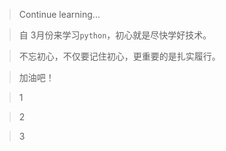 > Continue learning...

> 自 3月份来学习`python`，初心就是尽快学好技术。

> 不忘初心，不仅要记住初心，更重要的是扎实履行。

> 加油吧！

> 1

> 2

> 3